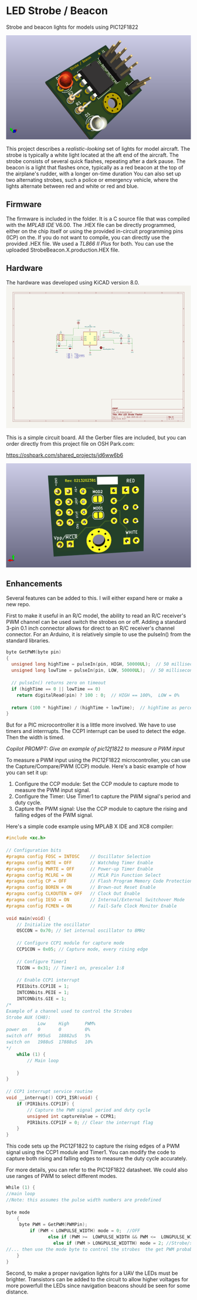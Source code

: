 # LED Strobe / Beacon
Strobe and beacon lights for models using PIC12F1822

![](https://github.com/b-wave/StrobeBeacon/blob/main/StrobeBeacon/Resources/LED_Strobe_Top.png)

This project describes a _realistic-looking_ set of lights for model aircraft. The strobe is typically a white light located at the aft end of the aircraft.  The strobe consists of several quick flashes, repeating after a dark pause. The beacon is a light that flashes once, typically as a red beacon at the top of the airplane's rudder, with a longer on-time duration You can also set up two alternating strobes, such a police or emergency vehicle, where the lights alternate between red and white or red and blue.

## Firmware
The firmware is included in the folder. It is a C source file that was compiled with the  _MPLAB IDE_ V6.00. The .HEX file can be directly programmed, either on the chip itself or using the provided in-circuit programming pins (ICP) on the. If you do not want to compile, you can directly use the provided .HEX file. We used a _TL866 II Plus_ for both. You can use the uploaded StrobeBeacon.X.production.HEX file.

## Hardware

The hardware was developed using KiCAD version 8.0.  
![](https://github.com/b-wave/StrobeBeacon/blob/main/StrobeBeacon/Resources/StrobeBeaconSchematic.jpg)

This is a simple circuit board. All the Gerber files are included, but you can order directly from this project file on OSH Park.com: 

https://oshpark.com/shared_projects/jd6ww6b6




![](https://github.com/b-wave/StrobeBeacon/blob/main/StrobeBeacon/Resources/LED_Strobe_Bottom.png)

## Enhancements
Several features can be added to this.  I will either expand here or make a new repo. 

First to make it useful in an R/C model, the ability to read an R/C receiver's PWM channel can be used switch the strobes on or off. Adding a standard 3-pin 0.1 inch connector allows for direct to an R/C receiver's channel connector. For an Arduino, it is relatively simple to use the pulseIn() from the standard libraries.
```C
byte GetPWM(byte pin)
{
  unsigned long highTime = pulseIn(pin, HIGH, 50000UL);  // 50 millisecond timeout
  unsigned long lowTime = pulseIn(pin, LOW, 50000UL);  // 50 millisecond timeout

  // pulseIn() returns zero on timeout
  if (highTime == 0 || lowTime == 0)
    return digitalRead(pin) ? 100 : 0;  // HIGH == 100%,  LOW = 0%

  return (100 * highTime) / (highTime + lowTime);  // highTime as percentage of total cycle time
}
```

But for a PIC microcontroller it is a little more involved.  We have to use timers and interrrupts.  The CCP1 interrupt can be used to detect the edge. Then the width is timed. 

*Copilot PROMPT: Give an example of pic12f1822 to measure a PWM input*

To measure a PWM input using the PIC12F1822 microcontroller, you can use the Capture/Compare/PWM (CCP) module. Here's a basic example of how you can set it up:

1. Configure the CCP module: Set the CCP module to capture mode to measure the PWM input signal.
2. Configure the Timer: Use Timer1 to capture the PWM signal's period and duty cycle.
3. Capture the PWM signal: Use the CCP module to capture the rising and falling edges of the PWM signal.

Here's a simple code example using MPLAB X IDE and XC8 compiler:
```C
#include <xc.h>

// Configuration bits
#pragma config FOSC = INTOSC    // Oscillator Selection
#pragma config WDTE = OFF       // Watchdog Timer Enable
#pragma config PWRTE = OFF      // Power-up Timer Enable
#pragma config MCLRE = ON       // MCLR Pin Function Select
#pragma config CP = OFF         // Flash Program Memory Code Protection
#pragma config BOREN = ON       // Brown-out Reset Enable
#pragma config CLKOUTEN = OFF   // Clock Out Enable
#pragma config IESO = ON        // Internal/External Switchover Mode
#pragma config FCMEN = ON       // Fail-Safe Clock Monitor Enable

void main(void) {
    // Initialize the oscillator
    OSCCON = 0x70; // Set internal oscillator to 8MHz

    // Configure CCP1 module for capture mode
    CCP1CON = 0x05; // Capture mode, every rising edge

    // Configure Timer1
    T1CON = 0x31; // Timer1 on, prescaler 1:8

    // Enable CCP1 interrupt
    PIE1bits.CCP1IE = 1;
    INTCONbits.PEIE = 1;
    INTCONbits.GIE = 1;
/*
Example of a channel used to control the Strobes 
Strobe AUX (CH8):
            Low     High      PWM%
power on    0       0         0%
switch off  995uS   18882uS   5%
switch on   1988uS  17888uS   10%
*/
    while (1) {
        // Main loop

    }
}

// CCP1 interrupt service routine
void __interrupt() CCP1_ISR(void) {
    if (PIR1bits.CCP1IF) {
        // Capture the PWM signal period and duty cycle
        unsigned int captureValue = CCPR1;
        PIR1bits.CCP1IF = 0; // Clear the interrupt flag
    }
}

```
This code sets up the PIC12F1822 to capture the rising edges of a PWM signal using the CCP1 module and Timer1. You can modify the code to capture both rising and falling edges to measure the duty cycle accurately.

For more details, you can refer to the PIC12F1822 datasheet.
We could also use ranges of PWM to select different modes. 

```C
While (1) {
//main loop
//Note: this assumes the pulse width numbers are predefined

byte mode
	{
 	 byte PWM = GetPWM(PWMPin);
   		 if (PWM < LOWPULSE_WIDTH) mode = 0;  //OFF
     			else if (PWM >=  LOWPULSE_WIDTH && PWM <=  LONGPULSE_WIDTH) mode = 1; //  Beacon/Strobe
     			  else if (PWM > LONGPULSE_WIDTTH) mode = 2; //Strobe/strobe
//... then use the mode byte to control the strobes  the get PWM probabily should be done in the long ( off)  time outs.
	}
}


```

Second, to make a proper navigation lights for a UAV the LEDs must be brighter.  Transistors can be added to the circuit to allow higher voltages for more powerfull the LEDs since navigation beacons should be seen for some distance. 
